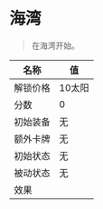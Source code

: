 # 海湾  
> 在海湾开始。  
  
名称  |  值  
----  |  ----  
解锁价格  |  10太阳  
分数  |  0  
初始装备  |  无  
额外卡牌  |  无  
初始状态  |  无  
被动状态  |  无  
效果  |    


<script>document.title="海湾 - 卡牌生存百科 Card Survival Wiki";</script>